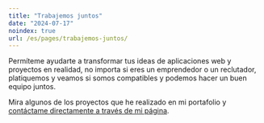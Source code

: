 ```yaml
---
title: "Trabajemos juntos"
date: "2024-07-17"
noindex: true
url: /es/pages/trabajemos-juntos/
---
```


Permíteme ayudarte a transformar tus ideas de aplicaciones web y proyectos en realidad, no importa si eres un emprendedor o un reclutador, platiquemos y veamos si somos compatibles y podemos hacer un buen equipo juntos.

Mira algunos de los proyectos que he realizado en mi portafolio y [contáctame directamente a través de mi página](https://zeedu.dev).
